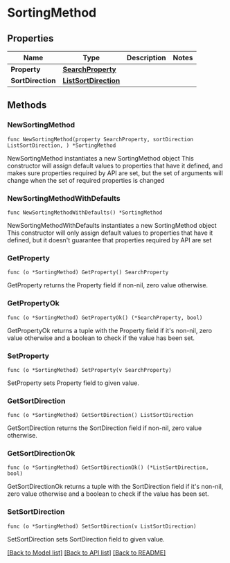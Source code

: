 # SortingMethod

## Properties

Name | Type | Description | Notes
------------ | ------------- | ------------- | -------------
**Property** | [**SearchProperty**](SearchProperty.md) |  | 
**SortDirection** | [**ListSortDirection**](ListSortDirection.md) |  | 

## Methods

### NewSortingMethod

`func NewSortingMethod(property SearchProperty, sortDirection ListSortDirection, ) *SortingMethod`

NewSortingMethod instantiates a new SortingMethod object
This constructor will assign default values to properties that have it defined,
and makes sure properties required by API are set, but the set of arguments
will change when the set of required properties is changed

### NewSortingMethodWithDefaults

`func NewSortingMethodWithDefaults() *SortingMethod`

NewSortingMethodWithDefaults instantiates a new SortingMethod object
This constructor will only assign default values to properties that have it defined,
but it doesn't guarantee that properties required by API are set

### GetProperty

`func (o *SortingMethod) GetProperty() SearchProperty`

GetProperty returns the Property field if non-nil, zero value otherwise.

### GetPropertyOk

`func (o *SortingMethod) GetPropertyOk() (*SearchProperty, bool)`

GetPropertyOk returns a tuple with the Property field if it's non-nil, zero value otherwise
and a boolean to check if the value has been set.

### SetProperty

`func (o *SortingMethod) SetProperty(v SearchProperty)`

SetProperty sets Property field to given value.


### GetSortDirection

`func (o *SortingMethod) GetSortDirection() ListSortDirection`

GetSortDirection returns the SortDirection field if non-nil, zero value otherwise.

### GetSortDirectionOk

`func (o *SortingMethod) GetSortDirectionOk() (*ListSortDirection, bool)`

GetSortDirectionOk returns a tuple with the SortDirection field if it's non-nil, zero value otherwise
and a boolean to check if the value has been set.

### SetSortDirection

`func (o *SortingMethod) SetSortDirection(v ListSortDirection)`

SetSortDirection sets SortDirection field to given value.



[[Back to Model list]](../README.md#documentation-for-models) [[Back to API list]](../README.md#documentation-for-api-endpoints) [[Back to README]](../README.md)


